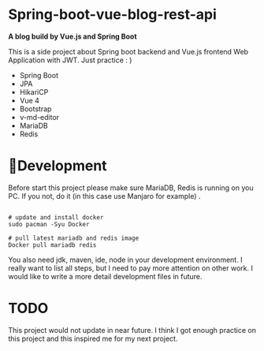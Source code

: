 # Spring-boot-vue-blog-rest-api

**A blog build by Vue.js and Spring Boot**

 This is a side project about Spring boot backend and Vue.js frontend Web Application with JWT. Just practice : )

* Spring Boot
* JPA
* HikariCP
* Vue 4
* Bootstrap
* v-md-editor
* MariaDB
* Redis
 
# 🚀Development

Before start this project please make sure MariaDB, Redis is running on you PC. If you not, do it (in this case use Manjaro for example) .

```

# update and install docker 
sudo pacman -Syu Docker

# pull latest mariadb and redis image 
Docker pull mariadb redis

```

You also need jdk, maven, ide, node in your development environment. I really want to list all steps, but I need to pay more attention on other work. I would like to write a more detail development files in future.

# TODO

This project would not update in near future. I think I got enough practice on this project and this inspired me for my next project. 













